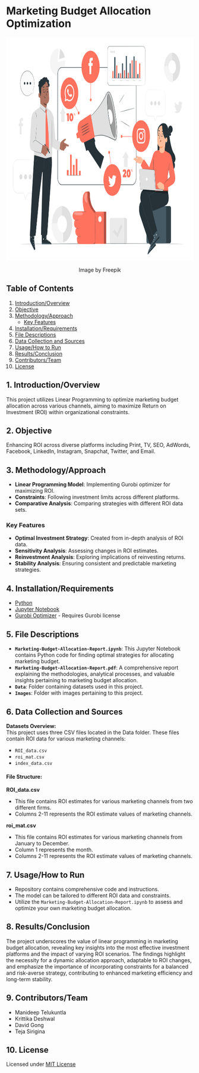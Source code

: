 # Marketing Budget Allocation Optimization

<div align="center">
  <img src="https://github.com/ManideepTelukuntla/Marketing-Budget-Allocation-Optimization/blob/main/Images/Marketing-Budget-Allocation-Banner.svg" width="800" height="600" alt="Stock Portfolio Optimization">
  <br>
  <p>Image by Freepik</p>
</div>

## Table of Contents
1. [Introduction/Overview](#1-introductionoverview)
2. [Objective](#2-objective)
3. [Methodology/Approach](#3-methodologyapproach)
   - [Key Features](#key-features)
4. [Installation/Requirements](#4-installationrequirements)
5. [File Descriptions](#5-file-descriptions)
6. [Data Collection and Sources](#6-data-collection-and-sources)
7. [Usage/How to Run](#7-usagehow-to-run)
8. [Results/Conclusion](#8-resultsconclusion)
9. [Contributors/Team](#9-contributorsteam)
10. [License](#10-license)

## 1. Introduction/Overview
This project utilizes Linear Programming to optimize marketing budget allocation across various channels, aiming to maximize Return on Investment (ROI) within organizational constraints.

## 2. Objective
Enhancing ROI across diverse platforms including Print, TV, SEO, AdWords, Facebook, LinkedIn, Instagram, Snapchat, Twitter, and Email.

## 3. Methodology/Approach
- **Linear Programming Model**: Implementing Gurobi optimizer for maximizing ROI.
- **Constraints**: Following investment limits across different platforms.
- **Comparative Analysis**: Comparing strategies with different ROI data sets.

### Key Features
- **Optimal Investment Strategy**: Created from in-depth analysis of ROI data.
- **Sensitivity Analysis**: Assessing changes in ROI estimates.
- **Reinvestment Analysis**: Exploring implications of reinvesting returns.
- **Stability Analysis**: Ensuring consistent and predictable marketing strategies.

## 4. Installation/Requirements
- [Python](https://www.python.org/downloads/)
- [Jupyter Notebook](https://jupyter.org/install)
- [Gurobi Optimizer](https://www.gurobi.com/downloads/) - Requires Gurobi license

## 5. File Descriptions
- **`Marketing-Budget-Allocation-Report.ipynb`**: This Jupyter Notebook contains Python code for finding optimal strategies for allocating marketing budget.
- **`Marketing-Budget-Allocation-Report.pdf`**: A comprehensive report explaining the methodologies, analytical processes, and valuable insights pertaining to marketing budget allocation.
- **`Data`**: Folder containing datasets used in this project.
- **`Images`**: Folder with images pertaining to this project.

## 6. Data Collection and Sources

**Datasets Overview:**  
This project uses three CSV files located in the Data folder. These files contain ROI data for various marketing channels:

- `ROI_data.csv`
- `roi_mat.csv`
- `index_data.csv`

#### File Structure:
**ROI_data.csv**
- This file contains ROI estimates for various marketing channels from two different firms.
- Columns 2-11 represents the ROI estimate values of marketing channels.

**roi_mat.csv**
- This file contains ROI estimates for various marketing channels from January to December.
- Column 1 represents the month.
- Columns 2-11 represents the ROI estimate values of marketing channels.

## 7. Usage/How to Run
- Repository contains comprehensive code and instructions.
- The model can be tailored to different ROI data and constraints.
- Utilize the `Marketing-Budget-Allocation-Report.ipynb` to assess and optimize your own marketing budget allocation.

## 8. Results/Conclusion
The project underscores the value of linear programming in marketing budget allocation, revealing key insights into the most effective investment platforms and the impact of varying ROI scenarios. The findings highlight the necessity for a dynamic allocation approach, adaptable to ROI changes, and emphasize the importance of incorporating constraints for a balanced and risk-averse strategy, contributing to enhanced marketing efficiency and long-term stability.

## 9. Contributors/Team
- Manideep Telukuntla
- Krittika Deshwal
- David Gong
- Teja Sirigina

## 10. License
Licensed under [MIT License](https://github.com/ManideepTelukuntla/InvestigateTMDBMovieData/blob/master/LICENSE)
